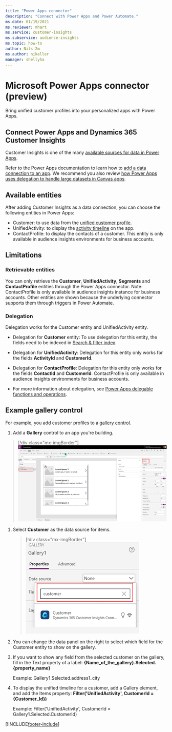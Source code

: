 ```yaml
---
title: "Power Apps connector"
description: "Connect with Power Apps and Power Automate."
ms.date: 01/19/2021
ms.reviewer: mhart
ms.service: customer-insights
ms.subservice: audience-insights
ms.topic: how-to
author: Nils-2m
ms.author: nikeller
manager: shellyha
---
```


# Microsoft Power Apps connector (preview)

Bring unified customer profiles into your personalized apps with Power Apps.

## Connect Power Apps and Dynamics 365 Customer Insights

Customer Insights is one of the many [available sources for data in Power Apps](/powerapps/maker/canvas-apps/working-with-data-sources).

Refer to the Power Apps documentation to learn how to [add a data connection to an app](/powerapps/maker/canvas-apps/add-data-connection). We recommend you also review [how Power Apps uses delegation to handle large datasets in Canvas apps](/powerapps/maker/canvas-apps/delegation-overview).

## Available entities

After adding Customer Insights as a data connection, you can choose the following entities in Power Apps:

- Customer: to use data from the [unified customer profile](customer-profiles.md).
- UnifiedActivity: to display the [activity timeline](activities.md) on the app.
- ContactProfile: to display the contacts of a customer. This entity is only available in audience insights environments for business accounts.

## Limitations

### Retrievable entities

You can only retrieve the **Customer**, **UnifiedActivity**, **Segments** and **ContactProfile** entities through the Power Apps connector. Note: ContactProfile is only available in audience insights instance for business accounts. Other entities are shown because the underlying connector supports them through triggers in Power Automate.

### Delegation

Delegation works for the Customer entity and UnifiedActivity entity. 

- Delegation for **Customer** entity: To use delegation for this entity, the fields need to be indexed in [Search & filter index](search-filter-index.md).  
- Delegation for **UnifiedActivity**: Delegation for this entity only works for the fields **ActivityId** and **CustomerId**.  
- Delegation for **ContactProfile**: Delegation for this entity only works for the fields **ContactId** and **CustomerId**. ContactProfile is only available in audience insights environments for business accounts.

- For more information about delegation, see [Power Apps delegable functions and operations](/powerapps/maker/canvas-apps/delegation-overview). 

## Example gallery control

For example, you add customer profiles to a [gallery control](/powerapps/maker/canvas-apps/add-gallery).

1. Add a **Gallery** control to an app you're building.

> [!div class="mx-imgBorder"]
> ![Add a gallery element.](media/connector-powerapps9.png "Add a gallery element")

1. Select **Customer** as the data source for items.

    > [!div class="mx-imgBorder"]
    > ![Select a data source.](media/choose-datasource-powerapps.png "Select a data source")

1. You can change the data panel on the right to select which field for the Customer entity to show on the gallery.

1. If you want to show any field from the selected customer on the gallery, fill in the Text property of a label:  **{Name_of_the_gallery}.Selected.{property_name}**

    Example: Gallery1.Selected.address1_city

1. To display the unified timeline for a customer, add a Gallery element, and add the Items property: **Filter('UnifiedActivity', CustomerId = {Customer_Id})**

    Example: Filter('UnifiedActivity', CustomerId = Gallery1.Selected.CustomerId)


[!INCLUDE[footer-include](../includes/footer-banner.md)]
